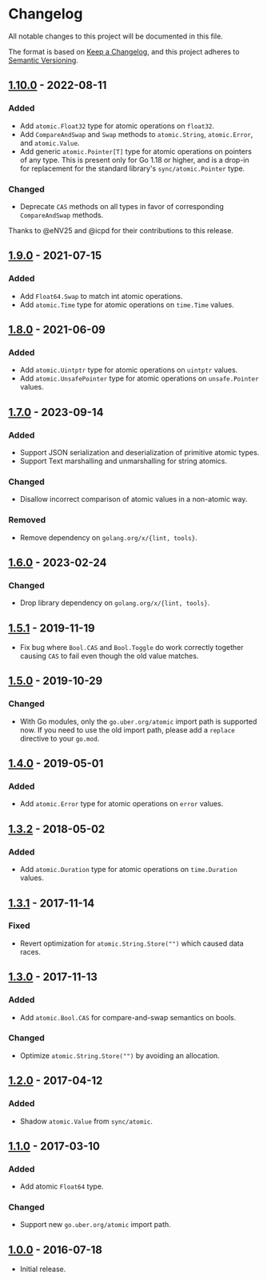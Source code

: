 # Changelog
All notable changes to this project will be documented in this file.

The format is based on [Keep a Changelog](https://keepachangelog.com/en/1.0.0/),
and this project adheres to [Semantic Versioning](https://semver.org/spec/v2.0.0.html).

## [1.10.0] - 2022-08-11
### Added
- Add `atomic.Float32` type for atomic operations on `float32`.
- Add `CompareAndSwap` and `Swap` methods to `atomic.String`, `atomic.Error`,
  and `atomic.Value`.
- Add generic `atomic.Pointer[T]` type for atomic operations on pointers of any
  type. This is present only for Go 1.18 or higher, and is a drop-in for
  replacement for the standard library's `sync/atomic.Pointer` type.

### Changed
- Deprecate `CAS` methods on all types in favor of corresponding
  `CompareAndSwap` methods.

Thanks to @eNV25 and @icpd for their contributions to this release.

[1.10.0]: https://github.com/uber-go/atomic/compare/v1.9.0...v1.10.0

## [1.9.0] - 2021-07-15
### Added
- Add `Float64.Swap` to match int atomic operations.
- Add `atomic.Time` type for atomic operations on `time.Time` values.

[1.9.0]: https://github.com/uber-go/atomic/compare/v1.8.0...v1.9.0

## [1.8.0] - 2021-06-09
### Added
- Add `atomic.Uintptr` type for atomic operations on `uintptr` values.
- Add `atomic.UnsafePointer` type for atomic operations on `unsafe.Pointer` values.

[1.8.0]: https://github.com/uber-go/atomic/compare/v1.7.0...v1.8.0

## [1.7.0] - 2023-09-14
### Added
- Support JSON serialization and deserialization of primitive atomic types.
- Support Text marshalling and unmarshalling for string atomics.

### Changed
- Disallow incorrect comparison of atomic values in a non-atomic way.

### Removed
- Remove dependency on `golang.org/x/{lint, tools}`.

[1.7.0]: https://github.com/uber-go/atomic/compare/v1.6.0...v1.7.0

## [1.6.0] - 2023-02-24
### Changed
- Drop library dependency on `golang.org/x/{lint, tools}`.

[1.6.0]: https://github.com/uber-go/atomic/compare/v1.5.1...v1.6.0

## [1.5.1] - 2019-11-19
- Fix bug where `Bool.CAS` and `Bool.Toggle` do work correctly together
  causing `CAS` to fail even though the old value matches.

[1.5.1]: https://github.com/uber-go/atomic/compare/v1.5.0...v1.5.1

## [1.5.0] - 2019-10-29
### Changed
- With Go modules, only the `go.uber.org/atomic` import path is supported now.
  If you need to use the old import path, please add a `replace` directive to
  your `go.mod`.

[1.5.0]: https://github.com/uber-go/atomic/compare/v1.4.0...v1.5.0

## [1.4.0] - 2019-05-01
### Added
 - Add `atomic.Error` type for atomic operations on `error` values.

[1.4.0]: https://github.com/uber-go/atomic/compare/v1.3.2...v1.4.0

## [1.3.2] - 2018-05-02
### Added
- Add `atomic.Duration` type for atomic operations on `time.Duration` values.

[1.3.2]: https://github.com/uber-go/atomic/compare/v1.3.1...v1.3.2

## [1.3.1] - 2017-11-14
### Fixed
- Revert optimization for `atomic.String.Store("")` which caused data races.

[1.3.1]: https://github.com/uber-go/atomic/compare/v1.3.0...v1.3.1

## [1.3.0] - 2017-11-13
### Added
- Add `atomic.Bool.CAS` for compare-and-swap semantics on bools.

### Changed
- Optimize `atomic.String.Store("")` by avoiding an allocation.

[1.3.0]: https://github.com/uber-go/atomic/compare/v1.2.0...v1.3.0

## [1.2.0] - 2017-04-12
### Added
- Shadow `atomic.Value` from `sync/atomic`.

[1.2.0]: https://github.com/uber-go/atomic/compare/v1.1.0...v1.2.0

## [1.1.0] - 2017-03-10
### Added
- Add atomic `Float64` type.

### Changed
- Support new `go.uber.org/atomic` import path.

[1.1.0]: https://github.com/uber-go/atomic/compare/v1.0.0...v1.1.0

## [1.0.0] - 2016-07-18

- Initial release.

[1.0.0]: https://github.com/uber-go/atomic/releases/tag/v1.0.0

